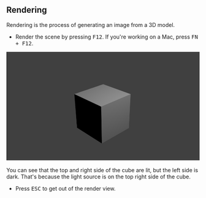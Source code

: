## Rendering

Rendering is the process of generating an image from a 3D model.

+ Render the scene by pressing <kbd>F12</kbd>. If you're working on a Mac, press <kbd>FN + F12</kbd>.

![Rendered image](images/render.png)

You can see that the top and right side of the cube are lit, but the left side is dark. That's because the light source is on the top right side of the cube.

+ Press <kbd>ESC</kbd> to get out of the render view.